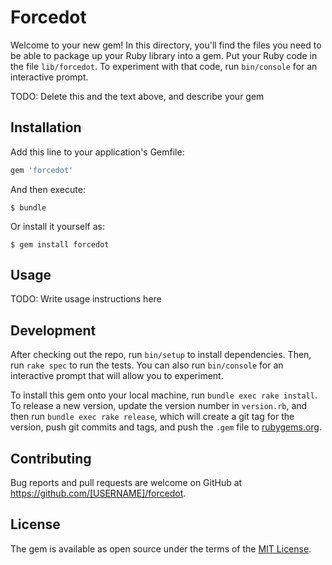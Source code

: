 # Forcedot

Welcome to your new gem! In this directory, you'll find the files you need to be able to package up your Ruby library into a gem. Put your Ruby code in the file `lib/forcedot`. To experiment with that code, run `bin/console` for an interactive prompt.

TODO: Delete this and the text above, and describe your gem

## Installation

Add this line to your application's Gemfile:

```ruby
gem 'forcedot'
```

And then execute:

    $ bundle

Or install it yourself as:

    $ gem install forcedot

## Usage

TODO: Write usage instructions here

## Development

After checking out the repo, run `bin/setup` to install dependencies. Then, run `rake spec` to run the tests. You can also run `bin/console` for an interactive prompt that will allow you to experiment.

To install this gem onto your local machine, run `bundle exec rake install`. To release a new version, update the version number in `version.rb`, and then run `bundle exec rake release`, which will create a git tag for the version, push git commits and tags, and push the `.gem` file to [rubygems.org](https://rubygems.org).

## Contributing

Bug reports and pull requests are welcome on GitHub at https://github.com/[USERNAME]/forcedot.


## License

The gem is available as open source under the terms of the [MIT License](http://opensource.org/licenses/MIT).

